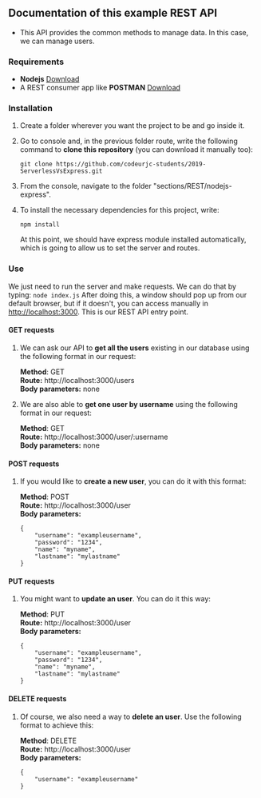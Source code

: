 ## Documentation of this example REST API
* This API provides the common methods to manage data. In this case, we can manage users.

### Requirements
- **Nodejs** [Download](https://nodejs.org/es/download/)
- A REST consumer app like **POSTMAN** [Download](https://www.getpostman.com/downloads/)

### Installation
1. Create a folder wherever you want the project to be and go inside it.
2. Go to console and, in the previous folder route, write the following command to **clone this repository** (you can download it manually too):

    ```
    git clone https://github.com/codeurjc-students/2019-ServerlessVsExpress.git
    ```

3. From the console, navigate to the folder "sections/REST/nodejs-express".
4. To install the necessary dependencies for this project, write:
    ```
    npm install
    ```
    At this point, we should have express module installed automatically, which is going to allow us to set the server and routes.

### Use
We just need to run the server and make requests. We can do that by typing:
    ```
    node index.js
    ```
After doing this, a window should pop up from our default browser, but if it doesn't, you can access manually in [http://localhost:3000](http://localhost:3000). This is our REST API entry point.

#### GET requests
1. We can ask our API to **get all the users** existing in our database using the following format in our request:

    **Method**: GET <br/>
    **Route:** http://localhost:3000/users <br/>
    **Body parameters:** none <br/>

2. We are also able to **get one user by username** using the following format in our request:

    **Method**: GET <br/>
    **Route:** http://localhost:3000/user/:username <br/>
    **Body parameters:** none <br/>

#### POST requests
1. If you would like to **create a new user**, you can do it with this format:

    **Method**: POST <br/>
    **Route:** http://localhost:3000/user <br/>
    **Body parameters:** <br/>
    ```
    {
        "username": "exampleusername",
        "password": "1234",
        "name": "myname",
        "lastname": "mylastname"
    }
    ```

#### PUT requests
1. You might want to **update an user**. You can do it this way:

    **Method**: PUT <br/>
    **Route:** http://localhost:3000/user <br/>
    **Body parameters:** <br/>
    ```
    {
        "username": "exampleusername",
        "password": "1234",
        "name": "myname",
        "lastname": "mylastname"
    }
    ```

#### DELETE requests
1. Of course, we also need a way to **delete an user**. Use the following format to achieve this:

    **Method**: DELETE <br/>
    **Route:** http://localhost:3000/user <br/>
    **Body parameters:** <br/>
    ```
    {
        "username": "exampleusername"
    }
    ```




